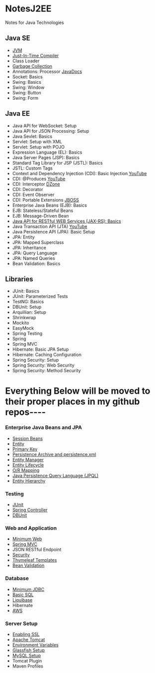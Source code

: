 # NotesJ2EE
Notes for Java Technologies

## Java SE
* [JVM](/Java/JVM.md)
* [Just-In-Time Compiler](/Java/JIT.md)
* Class Loader
* [Garbage Collection](/Java/GarbageCollection.md)
* Annotations: Processor [JavaDocs](https://docs.oracle.com/javase/7/docs/api/javax/annotation/processing/Processor.html)
* Socket: Basics
* Swing: Basics
* Swing: Window
* Swing: Button
* Swing: Form

## Java EE
* Java API for WebSocket: Setup
* Java API for JSON Processing: Setup
* Java Sevlet: Basics
* Servlet: Setup with XML
* Servlet: Setup with POJO
* Expression Language (EL): Basics
* Java Server Pages (JSP): Basics
* Standard Tag Library for JSP (JSTL): Basics
* JSTL: Custom Tags
* Context and Dependency Injection (CDI): Basic Injection [YouTube](https://www.youtube.com/watch?v=MwKlASN5g2s)
* CDI: @Produces [YouTube](https://www.youtube.com/watch?v=MwKlASN5g2s)
* CDI: Interceptor [DZone](https://dzone.com/articles/cdi-aop)
* CDI: Decorator
* CDI: Event Observer
* CDI: Portable Extensions [JBOSS](https://docs.jboss.org/weld/reference/latest/en-US/html/extend.html)
* Enterprise Java Beans (EJB): Basics
* EJB: Stateless/Stateful Beans
* EJB: Message-Driven Bean
* [Java API for RESTful WEB Services (JAX-RS): Basics](/JavaEEStandards/JAXRS-Basics.md)
* Java Transaction API (JTA) [YouTube](https://www.youtube.com/watch?v=rChkWy2NFyQ)
* Java Persistence API (JPA): Basic Setup
* JPA: Entity
* JPA: Mapped Superclass
* JPA: Inheritance
* JPA: Query Language
* JPA: Named Queries
* Bean Validation: Basics

## Libraries
* JUnit: Basics
* JUnit: Parameterized Tests
* TestNG: Basics
* DBUnit: Setup
* Arquillian: Setup
* Shrinkwrap
* Mockito
* EasyMock
* Spring Testing
* Spring
* Spring MVC
* Hibernate: Basic JPA Setup
* Hibernate: Caching Configuration
* Spring Security: Setup
* Spring Security: Web Security
* Spring Security: Method Security

# Everything Below will be moved to their proper places in my github repos----


### Enterprise Java Beans and JPA
* [Session Beans](/EnterpriseJavaBeansAndJPA/SessionBeans.md)
* [Entity](/EnterpriseJavaBeansAndJPA/Entity.md)
* [Primary Key](/EnterpriseJavaBeansAndJPA/PrimaryKey.md)
* [Persistence Archive and persistence.xml](/EnterpriseJavaBeansAndJPA/PersistenceArchive.md)
* [Entity Manager](/EnterpriseJavaBeansAndJPA/EntityManager.md)
* [Entity Lifecycle](/EnterpriseJavaBeansAndJPA/EntityLifecycle.md)
* [O/R Mapping](/EnterpriseJavaBeansAndJPA/ORMapping.md)
* [Java Persistence Query Language (JPQL)](/EnterpriseJavaBeansAndJPA/JPQL.md)
* [Entity Hierarchy](/EnterpriseJavaBeansAndJPA/EntityHierarchy.md)

### Testing
* [JUnit](/Testing/JUnit.md)
* [Spring Controller](/Testing/SpringController.md)
* [DBUnit](/Testing/DBUnit.md)

### Web and Application
* [Minimum Web](WebAndApplication/MinimumWeb.md)
* [Spring MVC](WebAndApplication/SpringMVC.md)
* JSON RESTful Endpoint
* [Security](WebAndApplication/Security.md)
* [Thymeleaf Templates](WebAndApplication/ThymeleafTemplates.md)
* [Bean Validation](WebAndApplication/BeanValidation.md)

### Database
* [Minimum JDBC](/Database/MinimumJDBC.md)
* [Basic SQL](/Database/BasicSQL.md)
* [Liquibase](/Database/Liquibase.md)
* Hibernate
* [AWS](/Database/AWS.md)

### Server Setup
* [Enabling SSL](/ServerSetup/EnablingSSL.md)
* [Apache Tomcat](/ServerSetup/ApacheTomcat.md)
* [Environment Variables](/ServerSetup/EnvironmentVariables.md)
* [Glassfish Setup](/ServerSetup/GlassfishSetup.md)
* [MySQL Setup](/ServerSetup/MySQLSetup.md)
* Tomcat Plugin
* Maven Profiles
